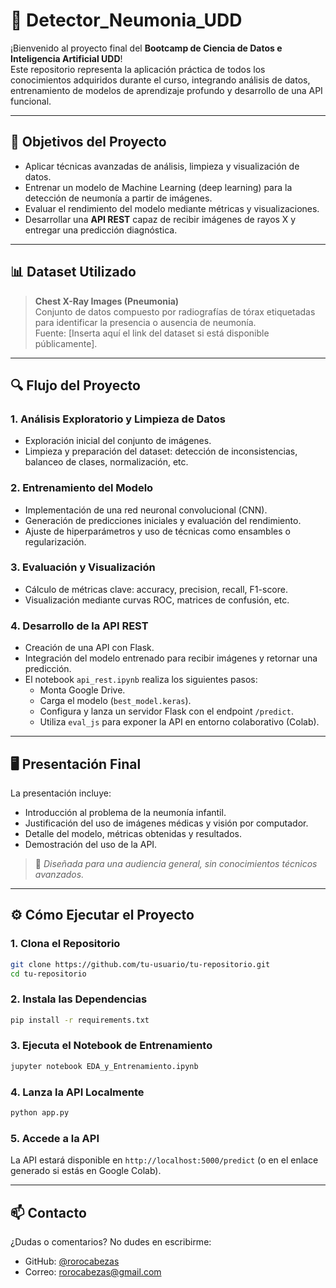 # 🧠 Detector_Neumonia_UDD

¡Bienvenido al proyecto final del **Bootcamp de Ciencia de Datos e Inteligencia Artificial UDD**!  
Este repositorio representa la aplicación práctica de todos los conocimientos adquiridos durante el curso, integrando análisis de datos, entrenamiento de modelos de aprendizaje profundo y desarrollo de una API funcional.

---

## 🎯 Objetivos del Proyecto

- Aplicar técnicas avanzadas de análisis, limpieza y visualización de datos.
- Entrenar un modelo de Machine Learning (deep learning) para la detección de neumonía a partir de imágenes.
- Evaluar el rendimiento del modelo mediante métricas y visualizaciones.
- Desarrollar una **API REST** capaz de recibir imágenes de rayos X y entregar una predicción diagnóstica.

---

## 📊 Dataset Utilizado

> **Chest X-Ray Images (Pneumonia)**  
Conjunto de datos compuesto por radiografías de tórax etiquetadas para identificar la presencia o ausencia de neumonía.  
Fuente: [Inserta aquí el link del dataset si está disponible públicamente].

---

## 🔍 Flujo del Proyecto

### 1. Análisis Exploratorio y Limpieza de Datos
- Exploración inicial del conjunto de imágenes.
- Limpieza y preparación del dataset: detección de inconsistencias, balanceo de clases, normalización, etc.

### 2. Entrenamiento del Modelo
- Implementación de una red neuronal convolucional (CNN).
- Generación de predicciones iniciales y evaluación del rendimiento.
- Ajuste de hiperparámetros y uso de técnicas como ensambles o regularización.

### 3. Evaluación y Visualización
- Cálculo de métricas clave: accuracy, precision, recall, F1-score.
- Visualización mediante curvas ROC, matrices de confusión, etc.

### 4. Desarrollo de la API REST
- Creación de una API con Flask.
- Integración del modelo entrenado para recibir imágenes y retornar una predicción.
- El notebook `api_rest.ipynb` realiza los siguientes pasos:
  - Monta Google Drive.
  - Carga el modelo (`best_model.keras`).
  - Configura y lanza un servidor Flask con el endpoint `/predict`.
  - Utiliza `eval_js` para exponer la API en entorno colaborativo (Colab).

---

## 🖥️ Presentación Final

La presentación incluye:
- Introducción al problema de la neumonía infantil.
- Justificación del uso de imágenes médicas y visión por computador.
- Detalle del modelo, métricas obtenidas y resultados.
- Demostración del uso de la API.

> 🎯 *Diseñada para una audiencia general, sin conocimientos técnicos avanzados.*

---

## ⚙️ Cómo Ejecutar el Proyecto

### 1. Clona el Repositorio
```bash
git clone https://github.com/tu-usuario/tu-repositorio.git
cd tu-repositorio
```

### 2. Instala las Dependencias
```bash
pip install -r requirements.txt
```

### 3. Ejecuta el Notebook de Entrenamiento
```bash
jupyter notebook EDA_y_Entrenamiento.ipynb
```

### 4. Lanza la API Localmente
```bash
python app.py
```

### 5. Accede a la API
La API estará disponible en `http://localhost:5000/predict` (o en el enlace generado si estás en Google Colab).

---

## 📫 Contacto

¿Dudas o comentarios? No dudes en escribirme:

- GitHub: [@rorocabezas](https://github.com/rorocabezas)
- Correo: [rorocabezas@gmail.com](mailto:rorocabezas@gmail.com)
